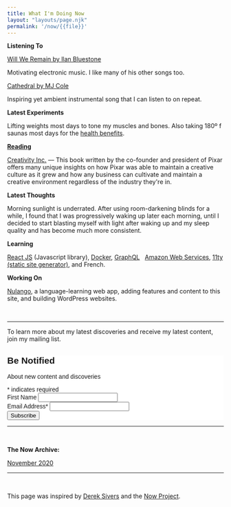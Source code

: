 ```yaml
---
title: What I'm Doing Now
layout: "layouts/page.njk"
permalink: '/now/{{file}}'
---
```


<div class="now-section">
<p class="p-section"><strong>Listening To</strong></p>

[Will We Remain by llan Bluestone](https://open.spotify.com/track/2JtLVLcBKBoMoM3C8OMtu4?si=Me9YWoDFTkqEfu9wV1n7mQ)

Motivating electronic music. I like many of his other songs too.

[Cathedral by MJ Cole](https://www.youtube.com/watch?v=kZGvEe12So4)

Inspiring yet ambient instrumental song that I can listen to on repeat.
      <p class="p-section"><strong>Latest Experiments</strong></p>
        <p>Lifting weights most days to tone my muscles and bones. Also taking 180º f saunas most days for the <a href="https://www.ncbi.nlm.nih.gov/pmc/articles/PMC5941775/">health benefits</a>.</p>

<strong><p><a class="p-section" href="/books">Reading</a></p></strong>
       <p><a href="https://www.amazon.com/Creativity-Inc-Overcoming-Unseen-Inspiration/dp/0812993012">Creativity Inc.</a> –– This book written by the co-founder and president of Pixar offers many unique insights on how Pixar was able to maintain a creative culture as it grew and how any business can cultivate and maintain a creative environment regardless of the industry they're in.</p>
        <p class="p-section"><strong>Latest Thoughts</strong></p>
        <p>Morning sunlight is underrated. After using room-darkening blinds for a while, I found that I was progressively waking up later each morning, until I decided to start blasting myself with light after waking up and my sleep quality and has become much more consistent.</p>
            <p class="p-section"><strong>Learning</strong></p>
      <p><a href="https://reactjs.org/">React JS</a> (Javascript library), <a href="https://www.docker.com/">Docker</a>, <a href="https://graphql.org/">GraphQL</a> &nbsp; <a href="https://aws.amazon.com/">Amazon Web Services</a>, <a href="https://www.11ty.dev/">11ty (static site generator)</a>, and French.</p>
         <p class="p-section"><strong>Working On</strong>&nbsp;</p>
      <p><a 
      href="https://www.nulango.com">Nulango</a>, a language-learning web app, adding features and content to this site, and building WordPress websites.</p>
      <br>
         <hr class="now-line">
      <p>To learn more about my latest discoveries and receive my latest content, join my mailing list.</p>
      <!-- Begin Mailchimp Signup Form -->
<link href="//cdn-images.mailchimp.com/embedcode/classic-10_7.css" rel="stylesheet" type="text/css">
<style type="text/css">
	#mc_embed_signup{background:#fff; clear:left; font:14px Helvetica,Arial,sans-serif; }
	/* Add your own Mailchimp form style overrides in your site stylesheet or in this style block.
	   We recommend moving this block and the preceding CSS link to the HEAD of your HTML file. */
</style>
<div class="email-section">
      <div id="mc_embed_signup">
        <form action="https://davidporkka.us2.list-manage.com/subscribe/post?u=743981b4b854ce8ad0b6db201&amp;id=568013108f" method="post" id="mc-embedded-subscribe-form" name="mc-embedded-subscribe-form" class="validate" target="_blank" novalidate>
        <div id="mc_embed_signup_scroll">
          <h2 class="h2-header">Be Notified</h2>
          <p class="new-content">About new content and discoveries</p>
        <div class="indicates-required"><span class="asterisk">*</span> indicates required</div>
        <div class="mc-field-group">
          <label for="mce-FNAME">First Name </label>
          <input type="text" value="" name="FNAME" class="" id="mce-FNAME">
        </div>
        <div class="mc-field-group">
          <label for="mce-EMAIL">Email Address<span class="asterisk">*</span>
        </label>
          <input type="email" value="" name="EMAIL" class="required email" id="mce-EMAIL">
        </div>
          <div id="mce-responses" class="clear">
            <div class="response" id="mce-error-response" style="display:none"></div>
            <div class="response" id="mce-success-response" style="display:none"></div>
          </div>    <!-- real people should not fill this in and expect good things - do not remove this or risk form bot signups-->
            <div style="position: absolute; left: -5000px;" aria-hidden="true"><input type="text" name="b_743981b4b854ce8ad0b6db201_568013108f" tabindex="-1" value=""></div>
            <div class="clear"><input type="submit" value="Subscribe" name="subscribe" id="mc-embedded-subscribe" class="button"></div>
            </div>
        </form>
    </div>
  </div>
<!--End mc_embed_signup-->
      <hr class="now-line"><br>
      <p class="now-archive"><strong>The Now Archive:</strong></p>
      <p><a href="/11-20">November 2020</a></p>
      <hr class="now-line">
      <br>
      <p> This page was inspired by <a href="https://sivers.org/">Derek Sivers</a> and the <a href="https://nownownow.com/">Now Project</a>.</p><br>
</div>
